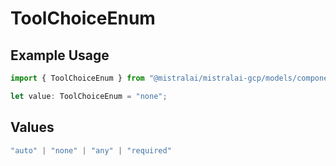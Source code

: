 # ToolChoiceEnum

## Example Usage

```typescript
import { ToolChoiceEnum } from "@mistralai/mistralai-gcp/models/components";

let value: ToolChoiceEnum = "none";
```

## Values

```typescript
"auto" | "none" | "any" | "required"
```
